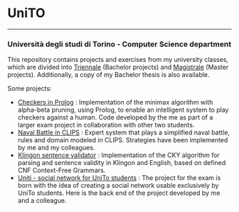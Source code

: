 # UniTO

---

### Università degli studi di Torino - Computer Science department

This repository contains projects and exercises from my university classes, which are divided into [Triennale](Triennale/) (Bachelor projects) and [Magistrale](Magistrale/) (Master projects). Additionally, a copy of my Bachelor thesis is also available.

Some projects:
- [Checkers in Prolog](Magistrale/IALab/Progetto_Pozzato/prolog-dama) : Implementation of the minimax algorithm with alpha-beta pruning, using Prolog, to enable an intelligent system to play checkers against a human. Code developed by the me as part of a larger exam project in collaboration with other two students.
- [Naval Battle in CLIPS](Magistrale/IALab/Progetto_Micalizio/clips-battlemap) : Expert system that plays a simplified naval battle, rules and domain modeled in CLIPS. Strategies have been implemented by me and my colleagues.
- [Klingon sentence validator](Magistrale/TLN/Progetto_Mazzei) : Implementation of the CKY algorithm for parsing and sentence validity in Klingon and English, based on defined CNF Context-Free Grammars.
- [Uniti - social network for UniTo students](Magistrale/TAASS) : The project for the exam is born with the idea of creating a social network usable exclusively by UniTo students. Here is the back end of the project developed by me and a colleague.
